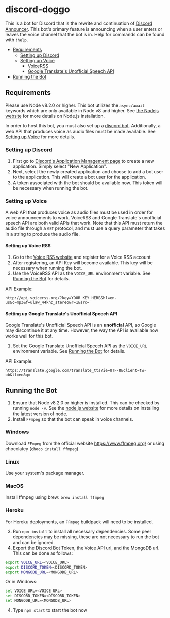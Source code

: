 # discord-doggo

This is a bot for Discord that is the rewrite and continuation of [Discord Announcer](https://github.com/justin-guan/discord-announcer). This bot's primary feature is announcing when a user enters or leaves the voice channel that the bot is in. Help for commands can be found with `!help`.

- [Requirements](#requirements)
  - [Setting up Discord](#discord)
  - [Setting up Voice](#voice)
    - [VoiceRSS](#voiceRSS)
    - [Google Translate's Unofficial Speech API](#googleTranslate)
- [Running the Bot](#running)

<a name="requirements"></a>

## Requirements

Please use Node v8.2.0 or higher. This bot utilizes the `async/await` keywords which are only available in Node v8 and higher. See [the Nodejs website](https://nodejs.org/en) for more details on Node.js installation.

In order to host this bot, you must also set up a [discord bot](#discord). Additionally, a web API that produces voice as audio files must be made available. See [Setting up Voice](#voice) for more details.

<a name="discord"></a>

### Setting up Discord

1. First go to <a href=https://discordapp.com/developers/applications/me>Discord's Application Management page</a> to create a new application. Simply select "New Application".
2. Next, select the newly created application and choose to add a bot user to the application. This will create a bot user for the application.
3. A token associated with the bot should be available now. This token will be necessary when running the bot.

<a name="voice"></a>

### Setting up Voice

A web API that produces voice as audio files must be used in order for voice announcements to work. VoiceRSS and Google Translate's unofficial speech API are both valid APIs that work. Note that this API must return the audio file through a `GET` protocol, and must use a query parameter that takes in a string to produce the audio file.

<a name="voiceRSS"></a>

#### Setting up Voice RSS

1. Go to the <a href=http://www.voicerss.org/registration.aspx>Voice RSS website</a> and register for a Voice RSS account
2. After registering, an API Key will become available. This key will be necessary when running the bot.
3. Use the VoiceRSS API as the `VOICE_URL` environment variable. See [Running the Bot](#running) for details.

API Example:

```
http://api.voicerss.org/?key=YOUR_KEY_HERE&hl=en-us&c=mp3&f=ulaw_44khz_stereo&r=1&src=
```

<a name="googleTranslate"></a>

#### Setting up Google Translate's Unofficial Speech API

Google Translate's Unofficial Speech API is an **unofficial** API, so Google may discontinue it at any time. However, the way the API is available now works well for this bot.

1. Set the Google Translate Unofficial Speech API as the `VOICE_URL` environment variable. See [Running the Bot](#running) for details.

API Example:

```
https://translate.google.com/translate_tts?ie=UTF-8&client=tw-ob&tl=en&q=
```

<a name="running"></a>

## Running the Bot

1. Ensure that Node v8.2.0 or higher is installed. This can be checked by running `node -v`. See the <a href=https://nodejs.org/>node.js website</a> for more details on installing the latest version of node.
2. Install `FFmpeg` so that the bot can speak in voice channels.

### Windows

Download `FFmpeg` from the official website https://www.ffmpeg.org/ or using chocolatey (`choco install ffmpeg`)

### Linux

Use your system's package manager.

### MacOS

Install ffmpeg using brew: `brew install ffmpeg`

### Heroku

For Heroku deployments, an `FFmpeg` buildpack will need to be installed.

3. Run `npm install` to install all necessary dependencies. Some peer dependencies may be missing, these are not necessary to run the bot and can be ignored.
4. Export the Discord Bot Token, the Voice API url, and the MongoDB url. This can be done as follows:

```sh
export VOICE_URL=<VOICE_URL>
export DISCORD_TOKEN=<DISCORD_TOKEN>
export MONGODB_URL=<MONGODB_URL>
```

Or in Windows:

```sh
set VOICE_URL=<VOICE_URL>
set DISCORD_TOKEN=<DISCORD_TOKEN>
set MONGODB_URL=<MONGODB_URL>
```

4. Type `npm start` to start the bot now
